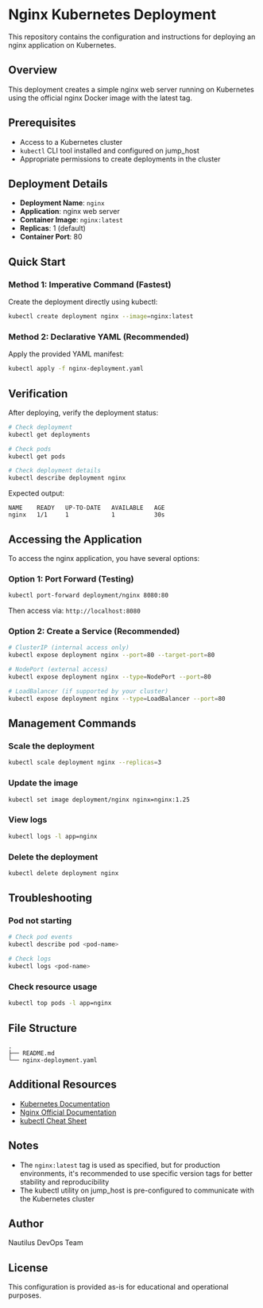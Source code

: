 # Nginx Kubernetes Deployment

This repository contains the configuration and instructions for deploying an nginx application on Kubernetes.

## Overview

This deployment creates a simple nginx web server running on Kubernetes using the official nginx Docker image with the latest tag.

## Prerequisites

- Access to a Kubernetes cluster
- `kubectl` CLI tool installed and configured on jump_host
- Appropriate permissions to create deployments in the cluster

## Deployment Details

- **Deployment Name**: `nginx`
- **Application**: nginx web server
- **Container Image**: `nginx:latest`
- **Replicas**: 1 (default)
- **Container Port**: 80

## Quick Start

### Method 1: Imperative Command (Fastest)

Create the deployment directly using kubectl:

```bash
kubectl create deployment nginx --image=nginx:latest
```

### Method 2: Declarative YAML (Recommended)

Apply the provided YAML manifest:

```bash
kubectl apply -f nginx-deployment.yaml
```

## Verification

After deploying, verify the deployment status:

```bash
# Check deployment
kubectl get deployments

# Check pods
kubectl get pods

# Check deployment details
kubectl describe deployment nginx
```

Expected output:
```
NAME    READY   UP-TO-DATE   AVAILABLE   AGE
nginx   1/1     1            1           30s
```

## Accessing the Application

To access the nginx application, you have several options:

### Option 1: Port Forward (Testing)

```bash
kubectl port-forward deployment/nginx 8080:80
```

Then access via: `http://localhost:8080`

### Option 2: Create a Service (Recommended)

```bash
# ClusterIP (internal access only)
kubectl expose deployment nginx --port=80 --target-port=80

# NodePort (external access)
kubectl expose deployment nginx --type=NodePort --port=80

# LoadBalancer (if supported by your cluster)
kubectl expose deployment nginx --type=LoadBalancer --port=80
```

## Management Commands

### Scale the deployment
```bash
kubectl scale deployment nginx --replicas=3
```

### Update the image
```bash
kubectl set image deployment/nginx nginx=nginx:1.25
```

### View logs
```bash
kubectl logs -l app=nginx
```

### Delete the deployment
```bash
kubectl delete deployment nginx
```

## Troubleshooting

### Pod not starting
```bash
# Check pod events
kubectl describe pod <pod-name>

# Check logs
kubectl logs <pod-name>
```

### Check resource usage
```bash
kubectl top pods -l app=nginx
```

## File Structure

```
.
├── README.md
└── nginx-deployment.yaml
```

## Additional Resources

- [Kubernetes Documentation](https://kubernetes.io/docs/)
- [Nginx Official Documentation](https://nginx.org/en/docs/)
- [kubectl Cheat Sheet](https://kubernetes.io/docs/reference/kubectl/cheatsheet/)

## Notes

- The `nginx:latest` tag is used as specified, but for production environments, it's recommended to use specific version tags for better stability and reproducibility
- The kubectl utility on jump_host is pre-configured to communicate with the Kubernetes cluster

## Author

Nautilus DevOps Team

## License

This configuration is provided as-is for educational and operational purposes.
